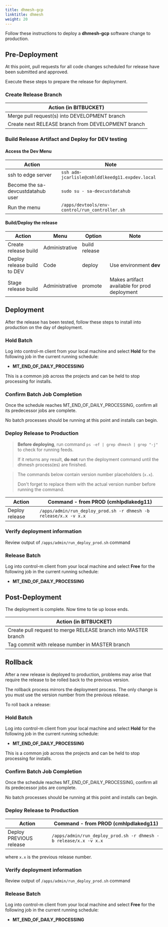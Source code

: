 ```yaml
---
title: dhmesh-gcp
linktitle: dhmesh
weight: 20
---
```

Follow these instructions to deploy a **dhmesh-gcp** software change to production.

## Pre-Deployment

At this point, pull requests for all code changes scheduled for release have been submitted and approved.

Execute these steps to prepare the release for deployment.

### Create Release Branch

|Action (in BITBUCKET)|
| ----------- |
|Merge pull request(s) into DEVELOPMENT branch​​​​​​​|
|Create next RELEASE branch from DEVELOPMENT branch|

### Build Release Artifact and Deploy for DEV testing

#### Access the Dev Menu

|Action|Note|
| ----------- | ----------- |
|ssh to edge server|`ssh adm-jcarlisle@cmhlddlkeedg11.expdev.local`|
|Become the sa-devcustdatahub user|`sudo su - sa-devcustdatahub`|
|Run the menu|`/apps/devtools/env-control/run_controller.sh`|

#### Build/Deploy the release

|Action|Menu|Option|Note|
| ----------- | ----------- | ----------- | ----------- |
|Create release build|Administrative|build release||
|Deploy release build to DEV|Code|deploy|Use environment **dev**|
|Stage release build|Administrative|promote|Makes artifact available for prod deployment|

## Deployment

After the release has been tested, follow these steps to install into production on the day of deployment.

### Hold Batch

Log into control-m client from your local machine and select **Hold** for the following job in the current running schedule:

- **MT_END_OF_DAILY_PROCESSING**

This is a common job across the projects and can be held to stop processing for installs.

### Confirm Batch Job Completion

Once the schedule reaches MT_END_OF_DAILY_PROCESSING, confirm all its predecessor jobs are complete.

No batch processes should be running at this point and installs can begin.

### Deploy Release to Production

> **Before deploying**, run command `ps -ef | grep dhmesh | grep "-j"` to check for running feeds.
> 
> If it returns any result, **do not** run the deployment command until the dhmesh process(es) are finished.

> The commands below contain version number placeholders (`x.x`).
>
> Don't forget to replace them with the actual version number before running the command.

|Action|Command - from PROD (cmhlpdlakedg11)|
| ----------- | ----------- |
|Deploy release|`/apps/admin/run_deploy_prod.sh -r dhmesh -b release/x.x -v x.x`|

### Verify deployment information

Review output of `/apps/admin/run_deploy_prod.sh` command

### Release Batch

Log into control-m client from your local machine and select **Free** for the following job in the current running schedule:

- **MT_END_OF_DAILY_PROCESSING**

## Post-Deployment

The deployment is complete.  Now time to tie up loose ends.

|Action (in BITBUCKET)|
| ----------- |
|Create pull request to merge RELEASE branch into MASTER branch|
|Tag commit with release number in MASTER branch|

## Rollback

After a new release is deployed to production, problems may arise that require the release to be rolled back to the previous version.

The rollback process mirrors the deployment process.  The only change is you must use the version number from the previous release.

To roll back a release:

### Hold Batch

Log into control-m client from your local machine and select **Hold** for the following job in the current running schedule:

- **MT_END_OF_DAILY_PROCESSING**

This is a common job across the projects and can be held to stop processing for installs.

### Confirm Batch Job Completion

Once the schedule reaches MT_END_OF_DAILY_PROCESSING, confirm all its predecessor jobs are complete.

No batch processes should be running at this point and installs can begin.

### Deploy Release to Production

|Action|Command - from PROD (cmhlpdlakedg11)|
| ----------- | ----------- |
|Deploy PREVIOUS release|`/apps/admin/run_deploy_prod.sh -r dhmesh -b release/x.x -v x.x`|

where `x.x` is the previous release number.

### Verify deployment information

Review output of `/apps/admin/run_deploy_prod.sh` command

### Release Batch

Log into control-m client from your local machine and select **Free** for the following job in the current running schedule:

- **MT_END_OF_DAILY_PROCESSING**
